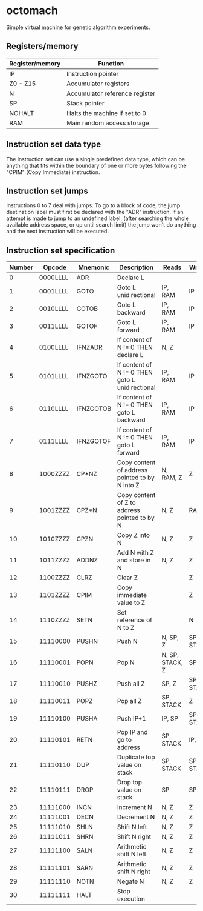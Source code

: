 # octomach

Simple virtual machine for genetic algorithm experiments.

## Registers/memory

Register/memory | Function
-------- | --------
IP | Instruction pointer
Z0 - Z15 | Accumulator registers
N | Accumulator reference register
SP | Stack pointer
NOHALT | Halts the machine if set to 0
RAM | Main random access storage

## Instruction set data type

The instruction set can use a single predefined data type, which can be anything that fits within the boundary of one or more bytes following the "CPIM" (Copy Immediate) instruction.

## Instruction set jumps

Instructions 0 to 7 deal with jumps. To go to a block of code, the jump destination label must first be declared with the "ADR" instruction. If an attempt is made to jump to an undefined label, (after searching the whole available address space, or up until search limit) the jump won't do anything and the next instruction will be executed.

## Instruction set specification

Number | Opcode | Mnemonic | Description | Reads | Writes
------ | ------ | -------- | ----------- | ----- | ------
0 | 0000LLLL | ADR | Declare L | |
1 | 0001LLLL | GOTO | Goto L unidirectional | IP, RAM | IP
2 | 0010LLLL | GOTOB | Goto L backward | IP, RAM | IP
3 | 0011LLLL | GOTOF | Goto L forward | IP, RAM | IP
4 | 0100LLLL | IFNZADR | If content of N != 0 THEN declare L | N, Z |
5 | 0101LLLL | IFNZGOTO | If content of N != 0 THEN goto L unidirectional | IP, RAM | IP
6 | 0110LLLL | IFNZGOTOB | If content of N != 0 THEN goto L backward | IP, RAM | IP
7 | 0111LLLL | IFNZGOTOF | If content of N != 0 THEN goto L forward | IP, RAM | IP
8 | 1000ZZZZ | CP\*NZ | Copy content of address pointed to by N into Z | N, RAM, Z | Z
9 | 1001ZZZZ | CPZ\*N | Copy content of Z to address pointed to by N | N, Z | RAM
10 | 1010ZZZZ | CPZN | Copy Z into N | N, Z | Z
11 | 1011ZZZZ | ADDNZ | Add N with Z and store in N | N, Z | Z
12 | 1100ZZZZ | CLRZ | Clear Z | | Z
13 | 1101ZZZZ | CPIM | Copy immediate value to Z | | Z
14 | 1110ZZZZ | SETN | Set reference of N to Z | | N
15 | 11110000 | PUSHN | Push N | N, SP, Z | SP, STACK
16 | 11110001 | POPN | Pop N | N, SP, STACK, Z | SP
17 | 11110010 | PUSHZ | Push all Z | SP, Z | SP, STACK
18 | 11110011 | POPZ | Pop all Z | SP, STACK | Z
19 | 11110100 | PUSHA | Push IP+1 | IP, SP | SP, STACK
20 | 11110101 | RETN | Pop IP and go to address | SP, STACK | IP, SP
21 | 11110110 | DUP | Duplicate top value on stack | SP, STACK | SP, STACK
22 | 11110111 | DROP | Drop top value on stack | SP | SP
23 | 11111000 | INCN | Increment N | N, Z | Z
24 | 11111001 | DECN | Decrement N | N, Z | Z
25 | 11111010 | SHLN | Shift N left | N, Z | Z
26 | 11111011 | SHRN | Shift N right | N, Z | Z
27 | 11111100 | SALN | Arithmetic shift N left | N, Z | Z
28 | 11111101 | SARN | Arithmetic shift N right | N, Z | Z
29 | 11111110 | NOTN | Negate N | N, Z | Z
30 | 11111111 | HALT | Stop execution | |
